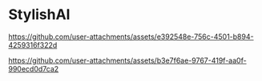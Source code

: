 # StylishAI




https://github.com/user-attachments/assets/e392548e-756c-4501-b894-4259316f322d


https://github.com/user-attachments/assets/b3e7f6ae-9767-419f-aa0f-990ecd0d7ca2

